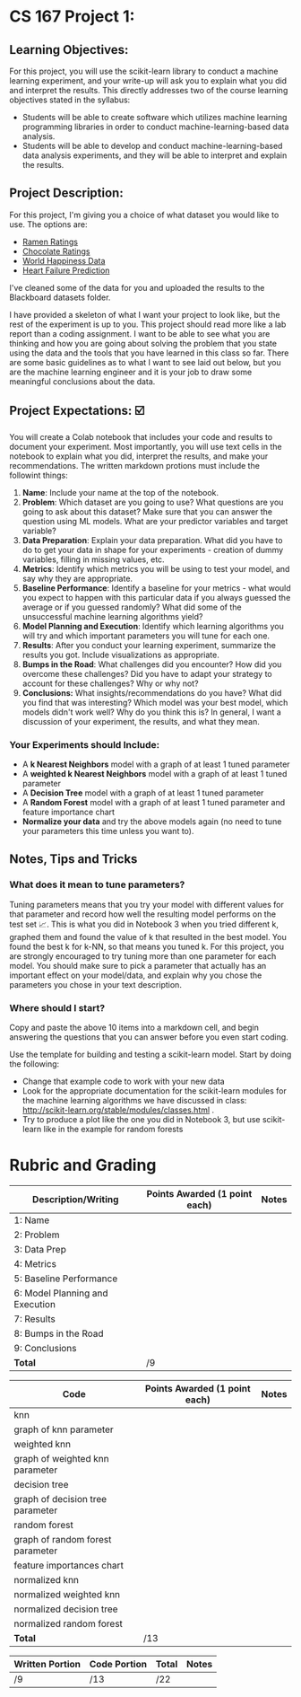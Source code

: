 # CS 167 Project 1: 
## Learning Objectives: 
For this project, you will use the scikit-learn library to conduct a machine learning experiment, and your write-up will ask you to explain what you did and interpret the results. This directly addresses two of the course learning objectives stated in the syllabus:
- Students will be able to create software which utilizes machine learning programming libraries in order to conduct machine-learning-based data analysis.
- Students will be able to develop and conduct machine-learning-based data analysis experiments, and they will be able to interpret and explain the results.

## Project Description:
For this project, I'm giving you a choice of what dataset you would like to use. The options are:
- [Ramen Ratings](https://www.kaggle.com/residentmario/ramen-ratings)
- [Chocolate Ratings](https://www.kaggle.com/rtatman/chocolate-bar-ratings)
- [World Happiness Data](https://www.kaggle.com/unsdsn/world-happiness)
- [Heart Failure Prediction](https://www.kaggle.com/fedesoriano/heart-failure-prediction)

I've cleaned some of the data for you and uploaded the results to the Blackboard datasets folder. 

I have provided a skeleton of what I want your project to look like, but the rest of the experiment is up to you. This project should read more like a lab report than a coding assignment. I want to be able to see what you are thinking and how you are going about solving the problem that you state using the data and the tools that you have learned in this class so far. There are some basic guidelines as to what I want to see laid out below, but you are the machine learning engineer and it is your job to draw some meaningful conclusions about the data. 


## Project Expectations: ☑️
You will create a Colab notebook that includes your code and results to document your experiment. Most importantly, you will use text cells in the notebook to explain what you did, interpret the results, and make your recommendations. The written markdown protions must include the followint things:
1. **Name**: Include your name at the top of the notebook. 
2. **Problem**: Which dataset are you going to use? What questions are you going to ask about this dataset? Make sure that you can answer the question using ML models. What are your predictor variables and target variable?
3. **Data Preparation**: Explain your data preparation. What did you have to do to get your data in shape for your experiments - creation of dummy variables, filling in missing values, etc. 
4. **Metrics**: Identify which metrics you will be using to test your model, and say why they are appropriate. 
5. **Baseline Performance**: Identify a baseline for your metrics - what would you expect to happen with this particular data if you always guessed the average or if you guessed randomly? What did some of the unsuccessful machine learning algorithms yield?
6. **Model Planning and Execution**: Identify which learning algorithms you will try and which important parameters you will tune for each one. 
7. **Results**: After you conduct your learning experiment, summarize the results you got. Include visualizations as appropriate. 
8. **Bumps in the Road**: What challenges did you encounter? How did you overcome these challenges? Did you have to adapt your strategy to account for these challenges? Why or why not?
9. **Conclusions:** What insights/recommendations do you have? What did you find that was interesting? Which model was your best model, which models didn't work well? Why do you think this is? In general, I want a discussion of your experiment, the results, and what they mean.

### Your Experiments should Include:
- A **k Nearest Neighbors** model with a graph of at least 1 tuned parameter
- A **weighted k Nearest Neighbors** model with a graph of at least 1 tuned parameter
- A **Decision Tree** model with a graph of at least 1 tuned parameter
- A **Random Forest** model with a graph of at least 1 tuned parameter and feature importance chart
- **Normalize your data** and try the above models again (no need to tune your parameters this time unless you want to). 

## Notes, Tips and Tricks

### What does it mean to tune parameters?
Tuning parameters means that you try your model with different values for that parameter and record how well the resulting model performs on the test set 📈. This is what you did in Notebook 3 when you tried different k, graphed them and found the value of k that resulted in the best model. You found the best k for k-NN, so that means you tuned k. For this project, you are strongly encouraged to try tuning more than one parameter for each model. You should make sure to pick a parameter that actually has an important effect on your model/data, and explain why you chose the parameters you chose in your text description.

### Where should I start?
Copy and paste the above 10 items into a markdown cell, and begin answering the questions that you can answer before you even start coding.

Use the template for building and testing a scikit-learn model. Start by doing the following:
- Change that example code to work with your new data
- Look for the appropriate documentation for the scikit-learn modules for the machine learning algorithms we have discussed in class: http://scikit-learn.org/stable/modules/classes.html .
- Try to produce a plot like the one you did in Notebook 3, but use scikit-learn like in the example for random forests

# Rubric and Grading
| **Description/Writing**  |**Points Awarded** (1 point each)  |**Notes** |
| ------------------------------- | ------------------- | --------- |
| 1: Name                         |        |    |
| 2: Problem                      |        |    | 
| 3: Data Prep                    |        |    |
| 4: Metrics                      |        |    | 
| 5: Baseline Performance         |        |    |
| 6: Model Planning and Execution |        |    |
| 7: Results                      |        |    |
| 8: Bumps in the Road            |        |    | 
| 9: Conclusions                  |        |    |
| <b>Total                        |       /9 | </b>   |


| **Code**  | **Points Awarded**  (1 point each) | **Notes** |
| --------- | ------------------- | --------- |
| knn                             |        |    |
| graph of knn parameter          |        |    | 
| weighted knn                    |        |    |
| graph of weighted knn parameter |        |    | 
| decision tree                   |        |    |
| graph of decision tree parameter|        |    | 
| random forest                   |        |    |
| graph of random forest parameter|        |    |
| feature importances chart       |        |    | 
| normalized knn                  |        |    |
| normalized weighted knn         |        |    |
| normalized decision tree        |        |    | 
| normalized random forest        |        |    |
| <b>Total      |       /13 | </b>   |

| **Written Portion**  | **Code Portion**   | **Total** |**Notes** |
| --------- | ------------------- | --------- |--------- |
|         /9  |                 /13    |        /22   |           |

